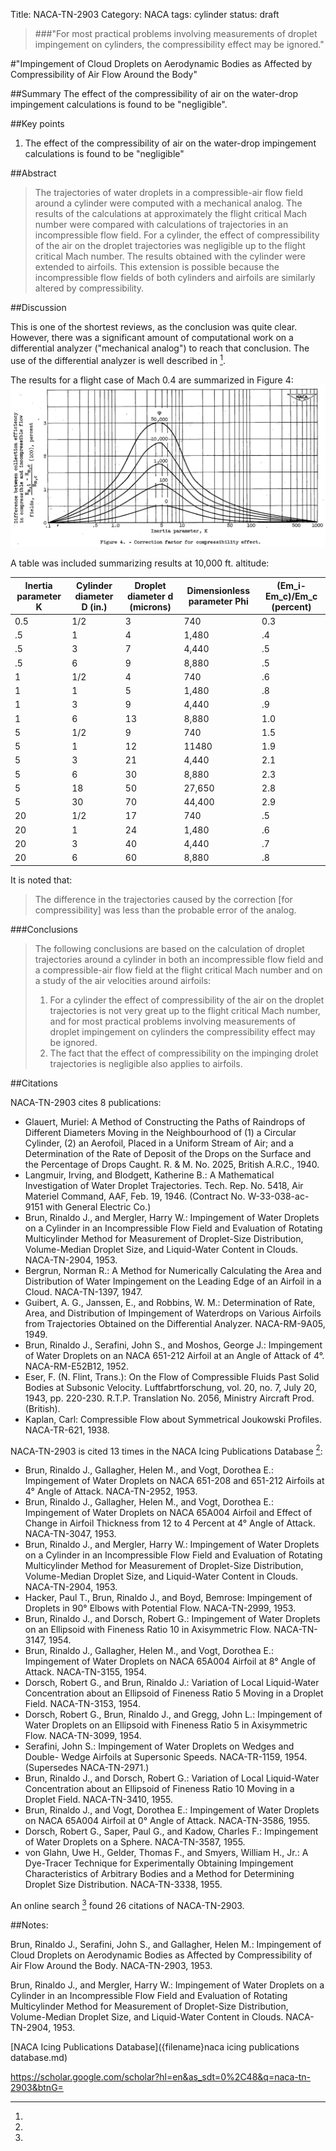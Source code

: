 Title: NACA-TN-2903 
Category: NACA
tags: cylinder
status: draft

> ###"For most practical problems involving measurements of droplet impingement on cylinders, the compressibility effect may be ignored."

#"Impingement of Cloud Droplets on Aerodynamic Bodies as Affected by Compressibility of Air Flow Around the Body"

##Summary
The effect of the compressibility of air on the water-drop impingement calculations is found to be "negligible".

##Key points
1.  The effect of the compressibility of air on the water-drop impingement calculations is found to be "negligible"

##Abstract
> The trajectories of water droplets in a compressible-air flow field
around a cylinder were computed with a mechanical analog. The results of
the calculations at approximately the flight critical Mach number were
compared with calculations of trajectories in an incompressible flow
field. For a cylinder, the effect of compressibility of the air on the
droplet trajectories was negligible up to the flight critical Mach number.
The results obtained with the cylinder were extended to airfoils. This
extension is possible because the incompressible flow fields of both
cylinders and airfoils are similarly altered by compressibility.

##Discussion

This is one of the shortest reviews, as the conclusion was quite clear. 
However, there was a significant amount of computational work on a differential analyzer ("mechanical analog") 
to reach that conclusion. 
The use of the differential analyzer is well described in [^2].

The results for a flight case of Mach 0.4 are summarized in Figure 4:
![Correction factor for compressibility effect, Figure 4 of NACA-TN-2903](images/naca-tn-2903/Figure4.png)

A table was included summarizing results at 10,000 ft. altitude:

Inertia parameter K|Cylinder diameter D (in.)|Droplet diameter d (microns)|Dimensionless parameter Phi|(Em_i-Em_c)/Em_c (percent) 
---|---|---|---|---       
0.5|                1/2                      |3                           |740                        |0.3       
.5|                 1                        |4                           |1,480                      |.4        
.5|                 3                        |7                           |4,440                      |.5        
.5|                 6                        |9                           |8,880                      |.5        
1|                  1/2                      |4                           |740                        |.6        
1|                  1                        |5                           |1,480                      |.8        
1|                  3                        |9                           |4,440                      |.9        
1|                  6                        |13                          |8,880                      |1.0       
5|                  1/2                      |9                           |740                        |1.5       
5|                  1                        |12                          |11480                      |1.9       
5|                  3                        |21                          |4,440                      |2.1       
5|                  6                        |30                          |8,880                      |2.3       
5|                  18                       |50                          |27,650                     |2.8       
5|                  30                       |70                          |44,400                     |2.9       
20|                 1/2                      |17                          |740                        |.5        
20|                 1                        |24                          |1,480                      |.6        
20|                 3                        |40                          |4,440                      |.7        
20|                 6                        |60                          |8,880                      |.8        


It is noted that:
> The difference in the trajectories caused by the correction [for compressibility] was less than the probable error of the analog.

###Conclusions

> The following conclusions are based on the calculation of droplet
trajectories around a cylinder in both an incompressible flow field and
a compressible-air flow field at the flight critical Mach number and on
a study of the air velocities around airfoils:
> 1. For a cylinder the effect of compressibility of the air on the
droplet trajectories is not very great up to the flight critical Mach
number, and for most practical problems involving measurements of
droplet impingement on cylinders the compressibility effect may be
ignored.
> 2. The fact that the effect of compressibility on the impinging
drolet trajectories is negligible also applies to airfoils.

##Citations

NACA-TN-2903 cites 8 publications:
- Glauert, Muriel: A Method of Constructing the Paths of Raindrops of Different Diameters Moving in the Neighbourhood of (1) a Circular Cylinder, (2) an Aerofoil, Placed in a Uniform Stream of Air; and a Determination of the Rate of Deposit of the Drops on the Surface and the Percentage of Drops Caught. R. & M. No. 2025, British A.R.C., 1940.
- Langmuir, Irving, and Blodgett, Katherine B.: A Mathematical Investigation of Water Droplet Trajectories. Tech. Rep. No. 5418, Air Materiel Command, AAF, Feb. 19, 1946. (Contract No. W-33-038-ac-9151 with General Electric Co.)
- Brun, Rinaldo J., and Mergler, Harry W.: Impingement of Water Droplets on a Cylinder in an Incompressible Flow Field and Evaluation of Rotating Multicylinder Method for Measurement of Droplet-Size Distribution, Volume-Median Droplet Size, and Liquid-Water Content in Clouds. NACA-TN-2904, 1953.
- Bergrun, Norman R.: A Method for Numerically Calculating the Area and Distribution of Water Impingement on the Leading Edge of an Airfoil in a Cloud. NACA-TN-1397, 1947.
- Guibert, A. G., Janssen, E., and Robbins, W. M.: Determination of Rate, Area, and Distribution of Impingement of Waterdrops on Various Airfoils from Trajectories Obtained on the Differential Analyzer. NACA-RM-9A05, 1949.
- Brun, Rinaldo J., Serafini, John S., and Moshos, George J.: Impingement of Water Droplets on an NACA 651-212 Airfoil at an Angle of Attack of 4°. NACA-RM-E52B12, 1952.
- Eser, F. (N. Flint, Trans.): On the Flow of Compressible Fluids Past Solid Bodies at Subsonic Velocity. Luftfabrtforschung, vol. 20, no. 7, July 20, 1943, pp. 220-230. R.T.P. Translation No. 2056, Ministry Aircraft Prod. (British).
- Kaplan, Carl: Compressible Flow about Symmetrical Joukowski Profiles. NACA-TR-621, 1938.

NACA-TN-2903 is cited 13 times in the NACA Icing Publications Database [^3]:
- Brun, Rinaldo J., Gallagher, Helen M., and Vogt, Dorothea E.: Impingement of Water Droplets on NACA 651-208 and 651-212 Airfoils at 4° Angle of Attack. NACA-TN-2952, 1953.
- Brun, Rinaldo J., Gallagher, Helen M., and Vogt, Dorothea E.: Impingement of Water Droplets on NACA 65A004 Airfoil and Effect of Change in Airfoil Thickness from 12 to 4 Percent at 4° Angle of Attack. NACA-TN-3047, 1953.
- Brun, Rinaldo J., and Mergler, Harry W.: Impingement of Water Droplets on a Cylinder in an Incompressible Flow Field and Evaluation of Rotating Multicylinder Method for Measurement of Droplet-Size Distribution, Volume-Median Droplet Size, and Liquid-Water Content in Clouds. NACA-TN-2904, 1953.
- Hacker, Paul T., Brun, Rinaldo J., and Boyd, Bemrose: Impingement of Droplets in 90° Elbows with Potential Flow. NACA-TN-2999, 1953.
- Brun, Rinaldo J., and Dorsch, Robert G.: Impingement of Water Droplets on an Ellipsoid with Fineness Ratio 10 in Axisymmetric Flow. NACA-TN-3147, 1954.
- Brun, Rinaldo J., Gallagher, Helen M., and Vogt, Dorothea E.: Impingement of Water Droplets on NACA 65A004 Airfoil at 8° Angle of Attack. NACA-TN-3155, 1954.
- Dorsch, Robert G., and Brun, Rinaldo J.: Variation of Local Liquid-Water Concentration about an Ellipsoid of Fineness Ratio 5 Moving in a Droplet Field. NACA-TN-3153, 1954.
- Dorsch, Robert G., Brun, Rinaldo J., and Gregg, John L.: Impingement of Water Droplets on an Ellipsoid with Fineness Ratio 5 in Axisymmetric Flow. NACA-TN-3099, 1954.
- Serafini, John S.: Impingement of Water Droplets on Wedges and Double- Wedge Airfoils at Supersonic Speeds. NACA-TR-1159, 1954. (Supersedes NACA-TN-2971.)
- Brun, Rinaldo J., and Dorsch, Robert G.: Variation of Local Liquid-Water Concentration about an Ellipsoid of Fineness Ratio 10 Moving in a Droplet Field. NACA-TN-3410, 1955.
- Brun, Rinaldo J., and Vogt, Dorothea E.: Impingement of Water Droplets on NACA 65A004 Airfoil at 0° Angle of Attack. NACA-TN-3586, 1955.
- Dorsch, Robert G., Saper, Paul G., and Kadow, Charles F.: Impingement of Water Droplets on a Sphere. NACA-TN-3587, 1955.
- von Glahn, Uwe H., Gelder, Thomas F., and Smyers, William H., Jr.: A Dye-Tracer Technique for Experimentally Obtaining Impingement Characteristics of Arbitrary Bodies and a Method for Determining Droplet Size Distribution. NACA-TN-3338, 1955.

An online search [^4] found 26 citations of NACA-TN-2903.

##Notes:  
[^1]: 
Brun, Rinaldo J., Serafini, John S., and Gallagher, Helen M.: Impingement of Cloud Droplets on Aerodynamic Bodies as Affected by Compressibility of Air Flow Around the Body. NACA-TN-2903, 1953.
[^2]: 
Brun, Rinaldo J., and Mergler, Harry W.: Impingement of Water Droplets on a Cylinder in an Incompressible Flow Field and Evaluation of Rotating Multicylinder Method for Measurement of Droplet-Size Distribution, Volume-Median Droplet Size, and Liquid-Water Content in Clouds. NACA-TN-2904, 1953.
[^3]: 
[NACA Icing Publications Database]({filename}naca icing publications database.md)
[^4]:
https://scholar.google.com/scholar?hl=en&as_sdt=0%2C48&q=naca-tn-2903&btnG= 



